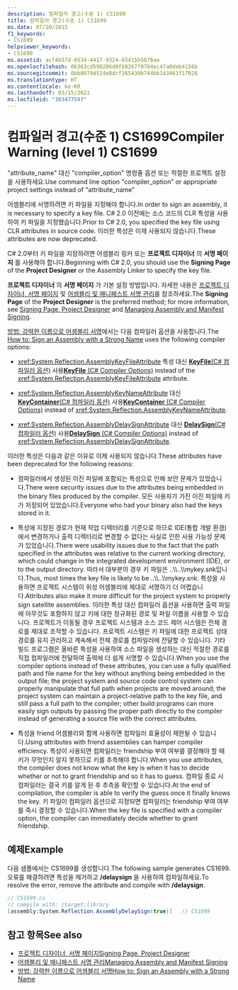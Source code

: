 ```yaml
---
description: 컴파일러 경고(수준 1) CS1699
title: 컴파일러 경고(수준 1) CS1699
ms.date: 07/20/2015
f1_keywords:
- CS1699
helpviewer_keywords:
- CS1699
ms.assetid: acf4b57d-8534-4417-9324-65415b5676ae
ms.openlocfilehash: 06363cd590286d0f68267f0704ec47a0deb4156b
ms.sourcegitcommit: 0bb8074d524e0dcf165430b744bb143461f17026
ms.translationtype: HT
ms.contentlocale: ko-KR
ms.lasthandoff: 03/15/2021
ms.locfileid: "103477597"
---
```

# <a name="compiler-warning-level-1-cs1699"></a><span data-ttu-id="b1e9f-103">컴파일러 경고(수준 1) CS1699</span><span class="sxs-lookup"><span data-stu-id="b1e9f-103">Compiler Warning (level 1) CS1699</span></span>

<span data-ttu-id="b1e9f-104">"attribute_name" 대신 "compiler_option" 명령줄 옵션 또는 적절한 프로젝트 설정을 사용하세요.</span><span class="sxs-lookup"><span data-stu-id="b1e9f-104">Use command line option "compiler_option" or appropriate project settings instead of "attribute_name"</span></span>  
  
 <span data-ttu-id="b1e9f-105">어셈블리에 서명하려면 키 파일을 지정해야 합니다.</span><span class="sxs-lookup"><span data-stu-id="b1e9f-105">In order to sign an assembly, it is necessary to specify a key file.</span></span> <span data-ttu-id="b1e9f-106">C# 2.0 이전에는 소스 코드의 CLR 특성을 사용하여 키 파일을 지정했습니다.</span><span class="sxs-lookup"><span data-stu-id="b1e9f-106">Prior to C# 2.0, you specified the key file using CLR attributes in source code.</span></span> <span data-ttu-id="b1e9f-107">이러한 특성은 이제 사용되지 않습니다.</span><span class="sxs-lookup"><span data-stu-id="b1e9f-107">These attributes are now deprecated.</span></span>  
  
 <span data-ttu-id="b1e9f-108">C# 2.0부터 키 파일을 지정하려면 어셈블리 링커 또는 **프로젝트 디자이너** 의 **서명 페이지** 를 사용해야 합니다.</span><span class="sxs-lookup"><span data-stu-id="b1e9f-108">Beginning with C# 2.0, you should use the **Signing Page** of the **Project Designer** or the Assembly Linker to specify the key file.</span></span>  
  
 <span data-ttu-id="b1e9f-109">**프로젝트 디자이너** 의 **서명 페이지** 가 기본 설정 방법입니다. 자세한 내용은 [프로젝트 디자이너, 서명 페이지](/visualstudio/ide/reference/signing-page-project-designer) 및 [어셈블리 및 매니페스트 서명 관리](/visualstudio/ide/managing-assembly-and-manifest-signing)를 참조하세요.</span><span class="sxs-lookup"><span data-stu-id="b1e9f-109">The **Signing Page** of the **Project Designer** is the preferred method; for more information, see [Signing Page, Project Designer](/visualstudio/ide/reference/signing-page-project-designer) and [Managing Assembly and Manifest Signing](/visualstudio/ide/managing-assembly-and-manifest-signing).</span></span>  
  
 <span data-ttu-id="b1e9f-110">[방법: 강력한 이름으로 어셈블리 서명](../../../standard/assembly/sign-strong-name.md)에서는 다음 컴파일러 옵션을 사용합니다.</span><span class="sxs-lookup"><span data-stu-id="b1e9f-110">The [How to: Sign an Assembly with a Strong Name](../../../standard/assembly/sign-strong-name.md) uses the following compiler options:</span></span>  
  
- <span data-ttu-id="b1e9f-111"><xref:System.Reflection.AssemblyKeyFileAttribute> 특성 대신 [**KeyFile**(C# 컴파일러 옵션)](../compiler-options/security.md#keyfile) 사용</span><span class="sxs-lookup"><span data-stu-id="b1e9f-111">[**KeyFile** (C# Compiler Options)](../compiler-options/security.md#keyfile) instead of the <xref:System.Reflection.AssemblyKeyFileAttribute> attribute.</span></span>  
  
- <span data-ttu-id="b1e9f-112"><xref:System.Reflection.AssemblyKeyNameAttribute> 대신 [**KeyContainer**(C# 컴파일러 옵션)](../compiler-options/security.md#keycontainer) 사용</span><span class="sxs-lookup"><span data-stu-id="b1e9f-112">[**KeyContainer** (C# Compiler Options)](../compiler-options/security.md#keycontainer) instead of <xref:System.Reflection.AssemblyKeyNameAttribute>.</span></span>  
  
- <span data-ttu-id="b1e9f-113"><xref:System.Reflection.AssemblyDelaySignAttribute> 대신 [**DelaySign**(C# 컴파일러 옵션)](../compiler-options/security.md#delaysign) 사용</span><span class="sxs-lookup"><span data-stu-id="b1e9f-113">[**DelaySign** (C# Compiler Options)](../compiler-options/security.md#delaysign) instead of <xref:System.Reflection.AssemblyDelaySignAttribute>.</span></span>  
  
 <span data-ttu-id="b1e9f-114">이러한 특성은 다음과 같은 이유로 이제 사용되지 않습니다.</span><span class="sxs-lookup"><span data-stu-id="b1e9f-114">These attributes have been deprecated for the following reasons:</span></span>  
  
- <span data-ttu-id="b1e9f-115">컴파일러에서 생성된 이진 파일에 포함되는 특성으로 인해 보안 문제가 있었습니다.</span><span class="sxs-lookup"><span data-stu-id="b1e9f-115">There were security issues due to the attributes being embedded in the binary files produced by the compiler.</span></span> <span data-ttu-id="b1e9f-116">모든 사용자가 가진 이진 파일에 키가 저장되어 있었습니다.</span><span class="sxs-lookup"><span data-stu-id="b1e9f-116">Everyone who had your binary also had the keys stored in it.</span></span>  
  
- <span data-ttu-id="b1e9f-117">특성에 지정된 경로가 현재 작업 디렉터리를 기준으로 하므로 IDE(통합 개발 환경)에서 변경하거나 출력 디렉터리로 변경할 수 없다는 사실로 인한 사용 가능성 문제가 있었습니다.</span><span class="sxs-lookup"><span data-stu-id="b1e9f-117">There were usability issues due to the fact that the path specified in the attributes was relative to the current working directory, which could change in the integrated development environment (IDE), or to the output directory.</span></span> <span data-ttu-id="b1e9f-118">따라서 대부분의 경우 키 파일은 ..\\\\..\\\mykey.snk입니다.</span><span class="sxs-lookup"><span data-stu-id="b1e9f-118">Thus, most times the key file is likely to be ..\\\\..\\\mykey.snk.</span></span> <span data-ttu-id="b1e9f-119">특성을 사용하면 프로젝트 시스템이 위성 어셈블리에 제대로 서명하기 더 어렵습니다.</span><span class="sxs-lookup"><span data-stu-id="b1e9f-119">Attributes also make it more difficult for the project system to properly sign satellite assemblies.</span></span> <span data-ttu-id="b1e9f-120">이러한 특성 대신 컴파일러 옵션을 사용하면 출력 파일에 아무것도 포함하지 않고 키에 대한 정규화된 경로 및 파일 이름을 사용할 수 있습니다. 프로젝트가 이동될 경우 프로젝트 시스템과 소스 코드 제어 시스템은 전체 경로를 제대로 조작할 수 있습니다. 프로젝트 시스템은 키 파일에 대한 프로젝트 상태 경로를 유지 관리하고 계속해서 전체 경로를 컴파일러에 전달할 수 있습니다. 기타 빌드 프로그램은 올바른 특성을 사용하여 소스 파일을 생성하는 대신 적절한 경로를 직접 컴파일러에 전달하여 출력에 더 쉽게 서명할 수 있습니다.</span><span class="sxs-lookup"><span data-stu-id="b1e9f-120">When you use the compiler options instead of these attributes, you can use a fully qualified path and file name for the key without anything being embedded in the output file; the project system and source code control system can properly manipulate that full path when projects are moved around; the project system can maintain a project-relative path to the key file, and still pass a full path to the compiler; other build programs can more easily sign outputs by passing the proper path directly to the compiler instead of generating a source file with the correct attributes.</span></span>  
  
- <span data-ttu-id="b1e9f-121">특성을 friend 어셈블리와 함께 사용하면 컴파일러 효율성이 제한될 수 있습니다.</span><span class="sxs-lookup"><span data-stu-id="b1e9f-121">Using attributes with friend assemblies can hamper compiler efficiency.</span></span> <span data-ttu-id="b1e9f-122">특성이 사용되면 컴파일러는 friendship 부여 여부를 결정해야 할 때 키가 무엇인지 알지 못하므로 키를 추측해야 합니다.</span><span class="sxs-lookup"><span data-stu-id="b1e9f-122">When you use attributes, the compiler does not know what the key is when it has to decide whether or not to grant friendship and so it has to guess.</span></span> <span data-ttu-id="b1e9f-123">컴파일 종료 시 컴파일러는 결국 키를 알게 된 후 추측을 확인할 수 있습니다.</span><span class="sxs-lookup"><span data-stu-id="b1e9f-123">At the end of compilation, the compiler is able to verify the guess once it finally knows the key.</span></span> <span data-ttu-id="b1e9f-124">키 파일이 컴파일러 옵션으로 지정되면 컴파일러는 friendship 부여 여부를 즉시 결정할 수 있습니다.</span><span class="sxs-lookup"><span data-stu-id="b1e9f-124">When the key file is specified with a compiler option, the compiler can immediately decide whether to grant friendship.</span></span>  
  
## <a name="example"></a><span data-ttu-id="b1e9f-125">예제</span><span class="sxs-lookup"><span data-stu-id="b1e9f-125">Example</span></span>  

 <span data-ttu-id="b1e9f-126">다음 샘플에서는 CS1699를 생성합니다.</span><span class="sxs-lookup"><span data-stu-id="b1e9f-126">The following sample generates CS1699.</span></span> <span data-ttu-id="b1e9f-127">오류를 해결하려면 특성을 제거하고 **/delaysign** 을 사용하여 컴파일하세요.</span><span class="sxs-lookup"><span data-stu-id="b1e9f-127">To resolve the error, remove the attribute and compile with **/delaysign**.</span></span>  
  
```csharp  
// CS1699.cs  
// compile with: /target:library  
[assembly:System.Reflection.AssemblyDelaySign(true)]   // CS1699  
```  
  
## <a name="see-also"></a><span data-ttu-id="b1e9f-128">참고 항목</span><span class="sxs-lookup"><span data-stu-id="b1e9f-128">See also</span></span>

- [<span data-ttu-id="b1e9f-129">프로젝트 디자이너, 서명 페이지</span><span class="sxs-lookup"><span data-stu-id="b1e9f-129">Signing Page, Project Designer</span></span>](/visualstudio/ide/reference/signing-page-project-designer)
- [<span data-ttu-id="b1e9f-130">어셈블리 및 매니페스트 서명 관리</span><span class="sxs-lookup"><span data-stu-id="b1e9f-130">Managing Assembly and Manifest Signing</span></span>](/visualstudio/ide/managing-assembly-and-manifest-signing)
- [<span data-ttu-id="b1e9f-131">방법: 강력한 이름으로 어셈블리 서명</span><span class="sxs-lookup"><span data-stu-id="b1e9f-131">How to: Sign an Assembly with a Strong Name</span></span>](../../../standard/assembly/sign-strong-name.md)
